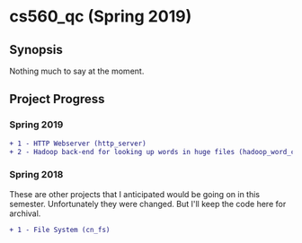 # cs560\_qc (Spring 2019)

## Synopsis
Nothing much to say at the moment.

## Project Progress

### Spring 2019
```diff
+ 1 - HTTP Webserver (http_server)
+ 2 - Hadoop back-end for looking up words in huge files (hadoop_word_count_example)
```

### Spring 2018
These are other projects that I anticipated would be going on in this semester.
Unfortunately they were changed. But I'll keep the code here for archival.
```diff
+ 1 - File System (cn_fs)
```
